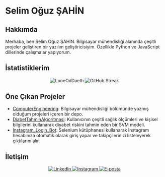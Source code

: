 # Selim Oğuz ŞAHİN

## Hakkımda

Merhaba, ben Selim Oğuz ŞAHİN. Bilgisayar mühendisliği alanında çeşitli projeler geliştiren bir yazılım geliştiricisiyim. Özellikle Python ve JavaScript dillerinde çalışmalar yapıyorum.

## İstatistiklerim

<p align="center">
  <img align="center" src="https://github-readme-stats.vercel.app/api?username=LoneOdDaeth&show_icons=true&locale=en&theme=dark" alt="LoneOdDaeth" />
  <img align="center" src="https://streak-stats.demolab.com?user=LoneOdDaeth&theme=dark&hide_border=true" alt="GitHub Streak" />
</p>

## Öne Çıkan Projeler

- [ComputerEngineering](https://github.com/LoneOdDaeth/ComputerEngineering): Bilgisayar mühendisliği bölümünde yazmış olduğum projeleri içeren bir depo.
- [DiabetTahminAlgoritmasi](https://github.com/LoneOdDaeth/DiabetTahminAlgoritmasi): Kullanıcının çeşitli sağlık ölçümleri ve kişisel bilgilerini kullanarak diyabet riskini tahmin eden bir SVM modeli.
- [Instagram_Login_Bot](https://github.com/LoneOdDaeth/Instagram_Login_Bot): Selenium kütüphanesi kullanarak Instagram hesabınıza otomatik olarak giriş yapar ve takipçilerinizi listeleyerek çıktılarını alır.

## İletişim

<p align="center">
  <a href="https://www.linkedin.com/in/s-o%C4%9Fuz-%C5%9Fahin38/" target="_blank">
    <img src="https://img.shields.io/badge/LinkedIn-0A66C2?style=for-the-badge&logo=linkedin&logoColor=white" alt="LinkedIn">
  </a>
  <a href="https://www.instagram.com/s_0guz/" target="_blank">
    <img src="https://img.shields.io/badge/Instagram-E4405F?style=for-the-badge&logo=instagram&logoColor=white" alt="Instagram">
  </a>
  <a href="mailto:selimoguz38@outlook.com">
    <img src="https://img.shields.io/badge/E--Mail-D14836?style=for-the-badge&logo=microsoft-outlook&logoColor=white" alt="E-posta">
  </a>
</p>

